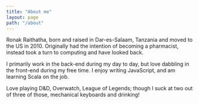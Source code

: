 ```yaml
---
title: "About me"
layout: page
path: "/about"
---
```


Ronak Raithatha, born and raised in Dar-es-Salaam, Tanzania and moved to the US in 2010. Originally had the intention of becoming a pharmacist, instead took a turn to computing and have looked back.

I primarily work in the back-end during my day to day, but love dabbling in the front-end during my free time. I enjoy writing JavaScript, and am learning Scala on the job.

Love playing D&D, Overwatch, League of Legends; though I suck at two out of three of those, mechanical keyboards and drinking!

